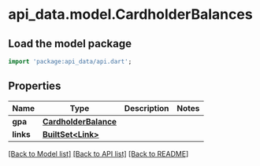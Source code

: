 # api_data.model.CardholderBalances

## Load the model package
```dart
import 'package:api_data/api.dart';
```

## Properties
Name | Type | Description | Notes
------------ | ------------- | ------------- | -------------
**gpa** | [**CardholderBalance**](CardholderBalance.md) |  | 
**links** | [**BuiltSet&lt;Link&gt;**](Link.md) |  | 

[[Back to Model list]](../README.md#documentation-for-models) [[Back to API list]](../README.md#documentation-for-api-endpoints) [[Back to README]](../README.md)


